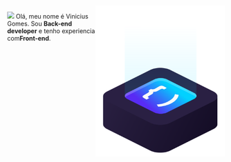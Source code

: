 <img src="code.svg" min-width="300px" max-width="300px" width="300px" align="right" alt="logo iuricode">

<p align="left"> 
  <img src="https://raw.githubusercontent.com/kaueMarques/kaueMarques/master/hi.gif" width="30px"> Olá, meu nome é Vinicius Gomes. Sou <strong>Back-end developer</strong> e tenho experiencia com<strong>Front-end</strong>.
</p>
